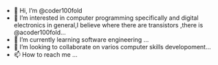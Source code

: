 - 👋 Hi, I’m @coder100fold
- 👀 I’m interested in   computer programming specifically and digital electronics in general,I believe where there are transistors ,there is @acoder100fold...
- 🌱 I’m currently learning software engineering ...
- 💞️ I’m looking to collaborate  on varios computer skills developoment...
- 📫 How to reach me ...

<!---
coder100fold/coder100fold is a ✨ special ✨ repository because its `README.md` (this file) appears on your GitHub profile.
You can click the Preview link to take a look at your changes.
--->
